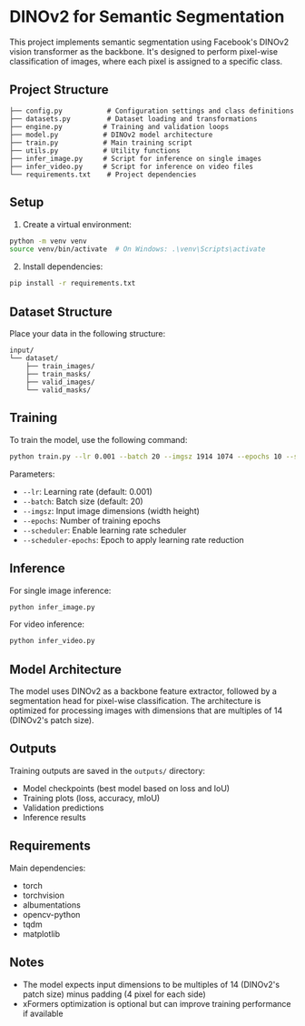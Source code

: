 # DINOv2 for Semantic Segmentation

This project implements semantic segmentation using Facebook's DINOv2 vision transformer as the backbone. It's designed to perform pixel-wise classification of images, where each pixel is assigned to a specific class.

## Project Structure

```
├── config.py           # Configuration settings and class definitions
├── datasets.py         # Dataset loading and transformations
├── engine.py          # Training and validation loops
├── model.py           # DINOv2 model architecture
├── train.py           # Main training script
├── utils.py           # Utility functions
├── infer_image.py     # Script for inference on single images
├── infer_video.py     # Script for inference on video files
└── requirements.txt    # Project dependencies
```

## Setup

1. Create a virtual environment:
```bash
python -m venv venv
source venv/bin/activate  # On Windows: .\venv\Scripts\activate
```

2. Install dependencies:
```bash
pip install -r requirements.txt
```

## Dataset Structure

Place your data in the following structure:
```
input/
└── dataset/
    ├── train_images/
    ├── train_masks/
    ├── valid_images/
    └── valid_masks/
```

## Training

To train the model, use the following command:

```bash
python train.py --lr 0.001 --batch 20 --imgsz 1914 1074 --epochs 10 --scheduler --scheduler-epochs 8
```

Parameters:
- `--lr`: Learning rate (default: 0.001)
- `--batch`: Batch size (default: 20)
- `--imgsz`: Input image dimensions (width height)
- `--epochs`: Number of training epochs
- `--scheduler`: Enable learning rate scheduler
- `--scheduler-epochs`: Epoch to apply learning rate reduction

## Inference

For single image inference:
```bash
python infer_image.py
```

For video inference:
```bash
python infer_video.py
```

## Model Architecture

The model uses DINOv2 as a backbone feature extractor, followed by a segmentation head for pixel-wise classification. The architecture is optimized for processing images with dimensions that are multiples of 14 (DINOv2's patch size).

## Outputs

Training outputs are saved in the `outputs/` directory:
- Model checkpoints (best model based on loss and IoU)
- Training plots (loss, accuracy, mIoU)
- Validation predictions
- Inference results

## Requirements

Main dependencies:
- torch
- torchvision
- albumentations
- opencv-python
- tqdm
- matplotlib

## Notes

- The model expects input dimensions to be multiples of 14 (DINOv2's patch size) minus padding (4 pixel for each side)
- xFormers optimization is optional but can improve training performance if available
